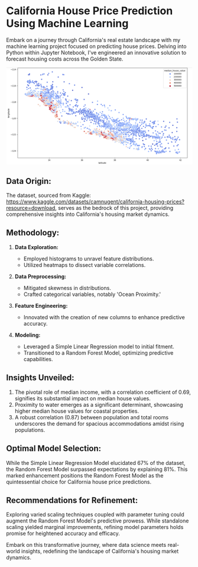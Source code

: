 # California House Price Prediction Using Machine Learning

Embark on a journey through California's real estate landscape with my machine learning project focused on predicting house prices. Delving into Python within Jupyter Notebook, I've engineered an innovative solution to forecast housing costs across the Golden State.

![download](https://github.com/banelendlovu/House-Price-Prediction/blob/main/House%20Price%20Prediction.png)

## Data Origin:
The dataset, sourced from Kaggle: https://www.kaggle.com/datasets/camnugent/california-housing-prices?resource=download, serves as the bedrock of this project, providing comprehensive insights into California's housing market dynamics.

## Methodology:
1. **Data Exploration:**
   - Employed histograms to unravel feature distributions.
   - Utilized heatmaps to dissect variable correlations.

2. **Data Preprocessing:**
   - Mitigated skewness in distributions.
   - Crafted categorical variables, notably 'Ocean Proximity.'

3. **Feature Engineering:**
   - Innovated with the creation of new columns to enhance predictive accuracy.

4. **Modeling:**
   - Leveraged a Simple Linear Regression model to initial fitment.
   - Transitioned to a Random Forest Model, optimizing predictive capabilities.

## Insights Unveiled:
1. The pivotal role of median income, with a correlation coefficient of 0.69, signifies its substantial impact on median house values.
2. Proximity to water emerges as a significant determinant, showcasing higher median house values for coastal properties.
3. A robust correlation (0.87) between population and total rooms underscores the demand for spacious accommodations amidst rising populations.

## Optimal Model Selection:
While the Simple Linear Regression Model elucidated 67% of the dataset, the Random Forest Model surpassed expectations by explaining 81%. This marked enhancement positions the Random Forest Model as the quintessential choice for California house price predictions.

## Recommendations for Refinement:
Exploring varied scaling techniques coupled with parameter tuning could augment the Random Forest Model's predictive prowess. While standalone scaling yielded marginal improvements, refining model parameters holds promise for heightened accuracy and efficacy.

Embark on this transformative journey, where data science meets real-world insights, redefining the landscape of California's housing market dynamics.










